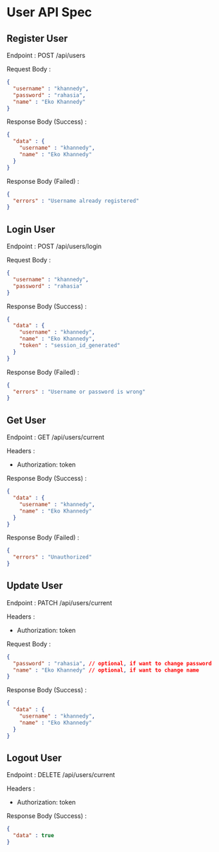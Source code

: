# User API Spec

## Register User

Endpoint : POST /api/users

Request Body :

```json
{
  "username" : "khannedy",
  "password" : "rahasia",
  "name" : "Eko Khannedy"
}
```

Response Body (Success) : 

```json
{
  "data" : {
    "username" : "khannedy",
    "name" : "Eko Khannedy"
  }
}
```

Response Body (Failed) :

```json
{
  "errors" : "Username already registered"
}
```

## Login User

Endpoint : POST /api/users/login

Request Body :

```json
{
  "username" : "khannedy",
  "password" : "rahasia"
}
```

Response Body (Success) :

```json
{
  "data" : {
    "username" : "khannedy",
    "name" : "Eko Khannedy",
    "token" : "session_id_generated"
  }
}
```

Response Body (Failed) :

```json
{
  "errors" : "Username or password is wrong"
}
```

## Get User

Endpoint : GET /api/users/current

Headers :
- Authorization: token

Response Body (Success) :

```json
{
  "data" : {
    "username" : "khannedy",
    "name" : "Eko Khannedy"
  }
}
```

Response Body (Failed) :

```json
{
  "errors" : "Unauthorized"
}
```

## Update User

Endpoint : PATCH /api/users/current

Headers :
- Authorization: token

Request Body :

```json
{
  "password" : "rahasia", // optional, if want to change password
  "name" : "Eko Khannedy" // optional, if want to change name
}
```

Response Body (Success) :

```json
{
  "data" : {
    "username" : "khannedy",
    "name" : "Eko Khannedy"
  }
}
```

## Logout User

Endpoint : DELETE /api/users/current

Headers :
- Authorization: token

Response Body (Success) :

```json
{
  "data" : true
}
```
